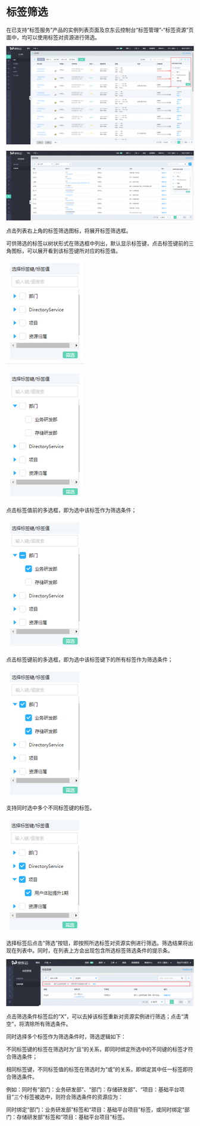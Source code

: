 # 标签筛选

在已支持“标签服务”产品的实例列表页面及京东云控制台“标签管理”-“标签资源”页面中，均可以使用标签对资源进行筛选。

![tagfilter-resourcelist](../../../../image/Tag/TagFilter/tagfilter-resourcelist.png)

![tagfilter-tagresource](../../../../image/Tag/TagFilter/tagfilter-tagresource.png)

 点击列表右上角的标签筛选图标，将展开标签筛选框。

可供筛选的标签以树状形式在筛选框中列出，默认显示标签键，点击标签键前的三角图标，可以展开看到该标签键所对应的标签值。

![tagfilter](../../../../image/Tag/TagFilter/tagfilter.png)

![tagfilter-open](../../../../image/Tag/TagFilter/tagfilter-open.png)

点击标签值前的多选框，即为选中该标签作为筛选条件；

![filter-singlepicked](../../../../image/Tag/TagFilter/filter-singlepicked.PNG)

点击标签键前的多选框，即为选中该标签键下的所有标签作为筛选条件；

 ![filter-mutipicked](../../../../image/Tag/TagFilter/filter-mutipicked.PNG)

支持同时选中多个不同标签键的标签。

![filter-difmutipicked](../../../../image/Tag/TagFilter/filter-difmutipicked.PNG)

选择标签后点击“筛选”按钮，即按照所选标签对资源实例进行筛选。筛选结果将出现在列表中。同时，在列表上方会出现包含所选标签筛选条件的提示条。

![tagfilter-conditions](../../../../image/Tag/TagFilter/tagfilter-conditions.png)

点击筛选条件标签后的“X”，可以去掉该标签重新对资源实例进行筛选；点击“清空”，将清除所有筛选条件。

同时选择多个标签作为筛选条件时，筛选逻辑如下：

不同标签键的标签在筛选时为“且”的关系，即同时绑定所选中的不同键的标签才符合筛选条件；

相同标签键，不同标签值的标签在筛选时为“或”的关系，即绑定其中任一标签即符合筛选条件。

例如：同时有“部门：业务研发部”、“部门：存储研发部”、“项目：基础平台项目”三个标签被选中，则符合筛选条件的资源应为：

同时绑定“部门：业务研发部”标签和“项目：基础平台项目”标签，或同时绑定“部门：存储研发部”标签和“项目：基础平台项目”标签。
